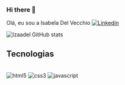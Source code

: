 ### Hi there 👋

Olá, eu sou a Isabela Del Vecchio 
[![Linkedin](https://img.shields.io/badge/LinkedIn-0077B5?style=for-the-badge&logo=linkedin&logoColor=white)](https://www.linkedin.com/in/isabela-del-vecchio-bueno-goes-80346a182/)

![Izaadel GitHub stats](https://github-readme-stats.vercel.app/api?username=Izaadel&show_icons=true&theme=radical)

## Tecnologias

<div style= "display: inline_block"> <br/>
  <img align= "center" alt="html5" src"https://img.shields.io/badge/HTML5-E34F26?style=for-the-badge&logo=html5&logoColor=white"/>
  <img align= "center" alt="css3" src"https://img.shields.io/badge/CSS3-1572B6?style=for-the-badge&logo=css3&logoColor=white"/>
  <img align= "center" alt="javascript" src"https://img.shields.io/badge/JavaScript-F7DF1E?style=for-the-badge&logo=javascript&logoColor=black"/>

</div>

